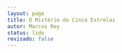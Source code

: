 ```yaml
---
layout: page
title: O Mistério do Cinco Estrelas
autor: Marcos Rey
status: lido
revisado: false
---
```

